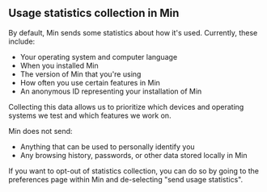 ## Usage statistics collection in Min

By default, Min sends some statistics about how it's used. Currently, these include:

- Your operating system and computer language
- When you installed Min
- The version of Min that you're using
- How often you use certain features in Min
- An anonymous ID representing your installation of Min

Collecting this data allows us to prioritize which devices and operating systems we test and which features we work on.

Min does not send:

- Anything that can be used to personally identify you
- Any browsing history, passwords, or other data stored locally in Min

If you want to opt-out of statistics collection, you can do so by going to the preferences page within Min and de-selecting "send usage statistics".
